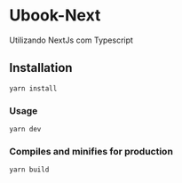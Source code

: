 # Ubook-Next

Utilizando NextJs com Typescript

## Installation

```
yarn install
```

### Usage

```
yarn dev
```

### Compiles and minifies for production

```
yarn build
```
